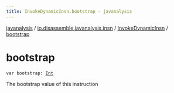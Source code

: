 ```yaml
---
title: InvokeDynamicInsn.bootstrap - javanalysis
---
```


[javanalysis](../../index.html) / [io.disassemble.javanalysis.insn](../index.html) / [InvokeDynamicInsn](index.html) / [bootstrap](./bootstrap.html)

# bootstrap

`var bootstrap: `[`Int`](https://kotlinlang.org/api/latest/jvm/stdlib/kotlin/-int/index.html)

The bootstrap value of this instruction

